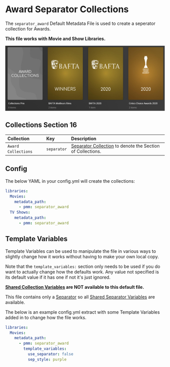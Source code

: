 # Award Separator Collections

The `separator_award` Default Metadata File is used to create a seperator collection for Awards.

**This file works with Movie and Show Libraries.**

![](../images/awardseparator.png)

## Collections Section 16

| Collection          | Key         | Description                                                                 |
|:--------------------|:------------|:----------------------------------------------------------------------------|
| `Award Collections` | `separator` | [Separator Collection](../separators) to denote the Section of Collections. |

## Config

The below YAML in your config.yml will create the collections:

```yaml
libraries:
  Movies:
    metadata_path:
      - pmm: separator_award
  TV Shows:
    metadata_path:
      - pmm: separator_award
```

## Template Variables

Template Variables can be used to manipulate the file in various ways to slightly change how it works without having to make your own local copy.

Note that the `template_variables:` section only needs to be used if you do want to actually change how the defaults work. Any value not specified is its default value if it has one if not it's just ignored.

**[Shared Collection Variables](../collection_variables) are NOT available to this default file.**

This file contains only a [Separator](../separators) so all [Shared Separator Variables](../separators.md#shared-separator-variables) are available.

The below is an example config.yml extract with some Template Variables added in to change how the file works.

```yaml
libraries:
  Movies:
    metadata_path:
      - pmm: separator_award
        template_variables:
          use_separator: false
          sep_style: purple
```
